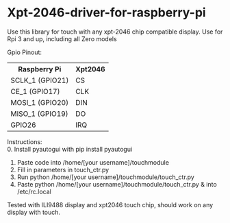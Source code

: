 # Xpt-2046-driver-for-raspberry-pi
Use this library for touch with any xpt-2046 chip compatible display.
Use for Rpi 3 and up, including all Zero models

Gpio Pinout:


<table>
  <tr>
    <th>Raspberry Pi</th>
    <th>Xpt2046</th>
  </tr>
  <tr>
    <td>SCLK_1 (GPIO21)</td>
    <td>CS</td>
  </tr>
  <tr>
    <td>CE_1 (GPIO17)</td>
    <td>CLK</td>
  </tr>
  <tr>
    <td>MOSI_1 (GPIO20)</td>
    <td>DIN</td>
  </tr>
  <tr>
    <td>MISO_1 (GPIO19)</td>
    <td>DO </td>
  </tr>
  <tr>
    <td>GPIO26</td>
    <td>IRQ</td>
  </tr>
</table>

Instructions: <br>
0. Install pyautogui with pip install pyautogui <br>
1. Paste code into /home/[your username]/touchmodule
2. Fill in parameters in touch_ctr.py
3. Run python /home/[your username]/touchmodule/touch_ctr.py
4. Paste python /home/[your username]/touchmodule/touch_ctr.py & into /etc/rc.local


Tested with ILI9488 display and xpt2046 touch chip, should work on any display with touch.

